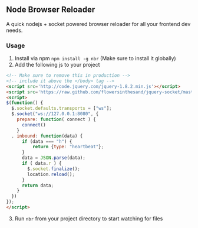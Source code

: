 ## Node Browser Reloader

A quick nodejs + socket powered browser reloader for all your frontend dev needs.

### Usage

1. Install via npm `npm install -g nbr` (Make sure to install it globally)
2. Add the following js to your project

````html
<!-- Make sure to remove this in production -->
<!-- include it above the </body> tag -->
<script src='http://code.jquery.com/jquery-1.8.2.min.js'></script>
<script src='https://raw.github.com/flowersinthesand/jquery-socket/master/jquery.socket.js'></script>
<script>
$(function() {
  $.socket.defaults.transports = ["ws"];
  $.socket("ws://127.0.0.1:8080", {
    prepare: function( connect ) {
      connect()
    }
  , inbound: function(data) {
      if (data === "h") {
          return {type: "heartbeat"};
      }
      data = JSON.parse(data);
      if ( data.r ) {
        $.socket.finalize();
        location.reload();
      }
      return data;
    }
  })
});
</script>

````

3. Run `nbr` from your project directory to start watching for files
